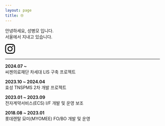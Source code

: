 ```yaml
---
layout: page
title: 🤓
---
```


안녕하세요, 성병모 입니다.   
서울에서 지내고 있습니다.   

[![instagram](./assets/icon_instagram_32x32.png)](https://www.instagram.com/byeoom)

---

**2024.07 ~**   
씨젠의료재단 차세대 LIS 구축 프로젝트

**2023.10 ~ 2024.04**   
효성 TNSPMS 2차 개발 프로젝트

**2023.01 ~ 2023.09**   
전자계약서비스(ECS) I/F 개발 및 운영 보조
   
**2018.08 ~ 2023.01**   
롯데렌탈 묘미(MYOMEE) FO/BO 개발 및 운영
